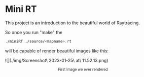 <h1> Mini RT </h1>

This project is an introduction to the beautiful world of Raytracing.

So once you run "make" the 
```bash 
./miniRT ./source/<mapname>.rt
```
will be capable of render beautiful images like this:

![](./img/Screenshot\ 2023-01-25\ at\ 11.52.13.png)
<p align="center"> <sub> First Image we ever rendered</sub></p>
